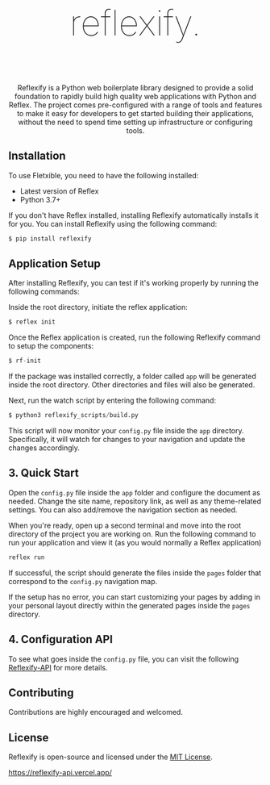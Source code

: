 
<h1 align="center" style="font-size: 5em; font-weight: 100;">reflexify.</h1>



<div align="center">
  <!-- <a href="https://github.com/LineIndent/fletxible/actions/workflows/build.yml">
    <img src="https://github.com/LineIndent/fletxible/actions/workflows/build.yml/badge.svg" alt="Build Status">
  </a> -->
  <!-- <a href="https://fletxible.readthedocs.io/en/latest/?badge=latest">
    <img src="https://readthedocs.org/projects/fletxible/badge/?version=latest" alt="Documentation">
  </a> -->
  <!-- <a href="https://pypi.org/project/fletxible/">
    <img src="https://img.shields.io/pypi/pyversions/fletxible.svg" alt="Python version">
  </a> -->
  <!-- <a href="https://pypi.org/project/Fletxible/">
    <img src="https://img.shields.io/pypi/v/Fletxible.svg" alt="PyPI version", style="background-color: blue;">
  </a>
  <a href="https://pypi.org/project/fletxible/">
    <img src="https://img.shields.io/pypi/dm/fletxible.svg" alt="PyPI downloads">
  </a> -->
</div>

<br>

<p align="center">
Reflexify is a Python web boilerplate library designed to provide a solid foundation to rapidly build high quality web applications with Python and Reflex. The project comes pre-configured with a range of tools and features to make it easy for developers to get started building their applications, without the need to spend time setting up infrastructure or configuring tools.</p>

<!-- <img src="./assets/fletxible.png"> -->


## Installation

To use Fletxible, you need to have the following installed:

-   Latest version of Reflex
-   Python 3.7+

If you don't have Reflex installed, installing Reflexify automatically installs it for you. You can install Reflexify using the following command:
```py
$ pip install reflexify 
```



## Application Setup

After installing Reflexify, you can test if it's working properly by running the following commands:

Inside the root directory, initiate the reflex application:

```py
$ reflex init
```

Once the Reflex application is created, run the following Reflexify command to setup the components:

```py
$ rf-init
```

If the package was installed correctly, a folder called ```app``` will be generated inside the root directory. Other directories and files will also be generated.

Next, run the watch script by entering the following command:

```py
$ python3 reflexify_scripts/build.py
```

This script will now monitor your ```config.py``` file inside the ```app``` directory. Specifically, it will watch for changes to your navigation and update the changes accordingly. 

## 3. Quick Start

Open the  ```config.py``` file inside the ```app``` folder and configure the document as needed. Change the site name, repository link, as well as any theme-related settings. You can also add/remove the navigation section as needed.

When you're ready, open up a second terminal and move into the root directory of the project you are working on. Run the following command to run your application and view it (as you would normally a Reflex application)
```py
reflex run
```

If successful, the script should generate the files inside the ```pages``` folder that correspond to the ```config.py``` navigation map. 

If the setup has no error, you can start customizing your pages by adding in your personal layout directly within the generated pages inside the ```pages``` directory.

## 4. Configuration API

To see what goes inside the ```config.py``` file, you can visit the following [Reflexify-API](https://reflexify-api.vercel.app/) for more details.

## Contributing

Contributions are highly encouraged and welcomed.


## License

Reflexify is open-source and licensed under the [MIT License](LICENSE).



https://reflexify-api.vercel.app/